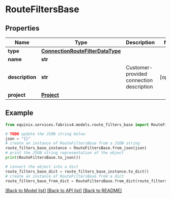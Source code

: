# RouteFiltersBase


## Properties

Name | Type | Description | Notes
------------ | ------------- | ------------- | -------------
**type** | [**ConnectionRouteFilterDataType**](ConnectionRouteFilterDataType.md) |  | 
**name** | **str** |  | 
**description** | **str** | Customer-provided connection description | [optional] 
**project** | [**Project**](Project.md) |  | 

## Example

```python
from equinix.services.fabricv4.models.route_filters_base import RouteFiltersBase

# TODO update the JSON string below
json = "{}"
# create an instance of RouteFiltersBase from a JSON string
route_filters_base_instance = RouteFiltersBase.from_json(json)
# print the JSON string representation of the object
print(RouteFiltersBase.to_json())

# convert the object into a dict
route_filters_base_dict = route_filters_base_instance.to_dict()
# create an instance of RouteFiltersBase from a dict
route_filters_base_from_dict = RouteFiltersBase.from_dict(route_filters_base_dict)
```
[[Back to Model list]](../README.md#documentation-for-models) [[Back to API list]](../README.md#documentation-for-api-endpoints) [[Back to README]](../README.md)


